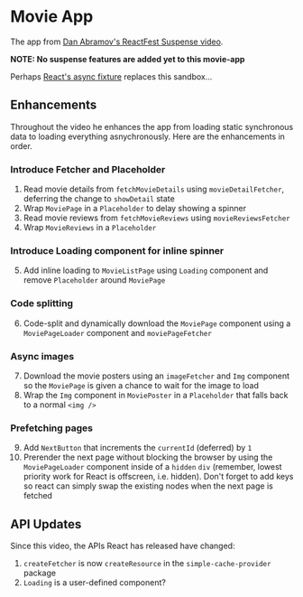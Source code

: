# Movie App

The app from [Dan Abramov's ReactFest Suspense video](https://www.youtube.com/watch?v=6g3g0Q_XVb4).

**NOTE: No suspense features are added yet to this movie-app**

Perhaps [React's async fixture](https://twitter.com/dan_abramov/status/1025185531515351040)
replaces this sandbox...

## Enhancements

Throughout the video he enhances the app from loading static synchronous data to loading everything asnychronously. Here
are the enhancements in order.

### Introduce Fetcher and Placeholder

1. Read movie details from `fetchMovieDetails` using `movieDetailFetcher`, deferring the change to `showDetail` state
2. Wrap `MoviePage` in a `Placeholder` to delay showing a spinner
3. Read movie reviews from `fetchMovieReviews` using `movieReviewsFetcher`
4. Wrap `MovieReviews` in a `Placeholder`

### Introduce Loading component for inline spinner

5. Add inline loading to `MovieListPage` using `Loading` component and remove `Placeholder` around `MoviePage`

### Code splitting

6. Code-split and dynamically download the `MoviePage` component using a `MoviePageLoader` component and
   `moviePageFetcher`

### Async images

7. Download the movie posters using an `imageFetcher` and `Img` component so the `MoviePage` is given a chance to wait
   for the image to load
8. Wrap the `Img` component in `MoviePoster` in a `Placeholder` that falls back to a normal `<img />`

### Prefetching pages

9. Add `NextButton` that increments the `currentId` (deferred) by `1`
10. Prerender the next page without blocking the browser by using the `MoviePageLoader` component inside of a `hidden`
    `div` (remember, lowest priority work for React is offscreen, i.e. hidden). Don't forget to add keys so react can
    simply swap the existing nodes when the next page is fetched

## API Updates

Since this video, the APIs React has released have changed:

1. `createFetcher` is now `createResource` in the `simple-cache-provider` package
2. `Loading` is a user-defined component?
